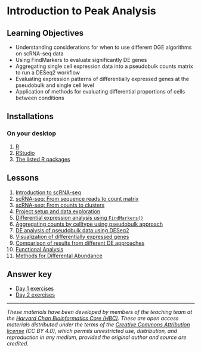 # Introduction to Peak Analysis

## Learning Objectives

- Understanding considerations for when to use different DGE algorithms on scRNA-seq data
- Using FindMarkers to evaluate significantly DE genes
- Aggregating single cell expression data into a pseudobulk counts matrix to run a DESeq2 workflow
- Evaluating expression patterns of differentially expressed genes at the pseudobulk and single cell level
- Application of methods for evaluating differential proportions of cells between conditions

## Installations

### On your desktop

1. [R](https://www.r-project.org/)
2. [RStudio](https://posit.co/download/rstudio-desktop/)
4. [The listed R packages](../README.md#installation-requirements)

## Lessons

1. [Introduction to scRNA-seq](https://hbctraining.github.io/scRNA-seq_online/lessons/01_intro_to_scRNA-seq.html)
2. [scRNA-seq: From sequence reads to count matrix](https://hbctraining.github.io/scRNA-seq_online/lessons/02_SC_generation_of_count_matrix.html)
3. [scRNA-seq: From counts to clusters](../lessons/00_counts_to_clusters_overview.md)
4. [Project setup and data exploration](../lessons/01_setup_intro_dataset.md)
5. [Differential expression analysis using `FindMarkers()`](../lessons/02_DEanalysis_using_FindMarkers.md)
6. [Aggregating counts by celltype using pseudobulk approach](../lessons/03_pseudobulk_DESeq2.md)
7. [DE analysis of pseudobulk data using DESeq2](../lessons/04_pseudobulk_DE_analysis.md)
8. [Visualization of differentially expressed genes](../lessons/05_pseudobulk_DE_visualizations.md)
9. [Comparison of results from different DE approaches](../lessons/06_DE_comparisons.md)
10. [Functional Analysis](../lessons/07_functional_analysis_pseudobulk.md)
11. [Methods for Differental Abundance](../lessons/08_differential_abundance.md)


## Answer key

- [Day 1 exercises](../homework/Day_1_answer_key.md)
- [Day 2 exercises](../homework/Day_2_answer_key.md)
***

*These materials have been developed by members of the teaching team at the [Harvard Chan Bioinformatics Core (HBC)](http://bioinformatics.sph.harvard.edu/). These are open access materials distributed under the terms of the [Creative Commons Attribution license](https://creativecommons.org/licenses/by/4.0/) (CC BY 4.0), which permits unrestricted use, distribution, and reproduction in any medium, provided the original author and source are credited.*
